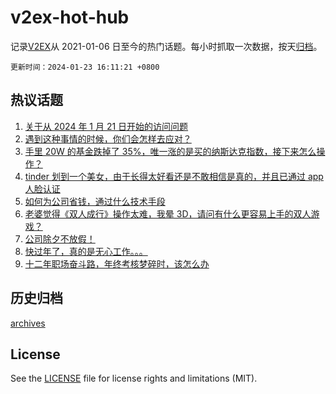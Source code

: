 # v2ex-hot-hub

 记录[V2EX](https://www.v2ex.com/)从 2021-01-06 日至今的热门话题。每小时抓取一次数据，按天[归档](archives)。

`更新时间：2024-01-23 16:11:21 +0800`

## 热议话题

1. [关于从 2024 年 1 月 21 日开始的访问问题](https://www.v2ex.com/t/1010835)
1. [遇到这种事情的时候，你们会怎样去应对？](https://www.v2ex.com/t/1010720)
1. [手里 20W 的基金跌掉了 35%，唯一涨的是买的纳斯达克指数，接下来怎么操作？](https://www.v2ex.com/t/1010739)
1. [tinder 划到一个美女，由于长得太好看还是不敢相信是真的，并且已通过 app 人脸认证](https://www.v2ex.com/t/1010854)
1. [如何为公司省钱，通过什么技术手段](https://www.v2ex.com/t/1010741)
1. [老婆觉得《双人成行》操作太难，我晕 3D，请问有什么更容易上手的双人游戏？](https://www.v2ex.com/t/1010856)
1. [公司除夕不放假！](https://www.v2ex.com/t/1010886)
1. [快过年了，真的是无心工作。。。](https://www.v2ex.com/t/1010826)
1. [十二年职场奋斗路，年终考核梦碎时，该怎么办](https://www.v2ex.com/t/1010888)

## 历史归档

[archives](archives)

## License

See the [LICENSE](LICENSE) file for license rights and limitations (MIT).
